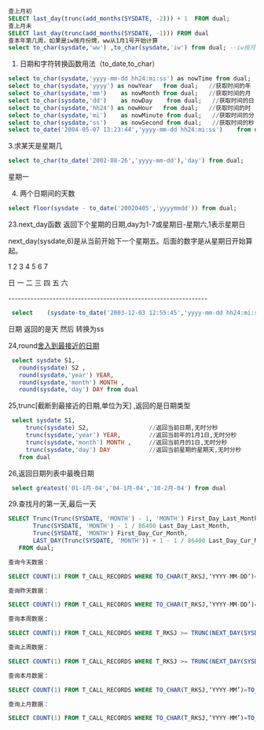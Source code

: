 ```sql
查上月初
SELECT last_day(trunc(add_months(SYSDATE, -2))) + 1  FROM dual;
查上月未
SELECT last_day(trunc(add_months(SYSDATE, -1))) FROM dual
查本年第几周，如果是iw按月份牌，ww从1月1号开始计算
select to_char(sysdate,'ww') ,to_char(sysdate,'iw') from dual; --iw按月份牌

```

1. 日期和字符转换函数用法（to_date,to_char）

```sql
select to_char(sysdate,'yyyy-mm-dd hh24:mi:ss') as nowTime from dual;   //日期转化为字符串   
select to_char(sysdate,'yyyy') as nowYear   from dual;   //获取时间的年   
select to_char(sysdate,'mm')    as nowMonth from dual;   //获取时间的月   
select to_char(sysdate,'dd')    as nowDay    from dual;   //获取时间的日   
select to_char(sysdate,'hh24') as nowHour   from dual;   //获取时间的时   
select to_char(sysdate,'mi')    as nowMinute from dual;   //获取时间的分   
select to_char(sysdate,'ss')    as nowSecond from dual;   //获取时间的秒  
select to_date('2004-05-07 13:23:44','yyyy-mm-dd hh24:mi:ss')    from dual//
```

3.求某天是星期几      

```sql
select to_char(to_date('2002-08-26','yyyy-mm-dd'),'day') from dual; 
```

  星期一    

4. 两个日期间的天数    

```sql
select floor(sysdate - to_date('20020405','yyyymmdd')) from dual;    
```



23.next_day函数   返回下个星期的日期,day为1-7或星期日-星期六,1表示星期日

  next_day(sysdate,6)是从当前开始下一个星期五。后面的数字是从星期日开始算起。   

  1 2 3 4 5 6 7   

  日 一 二 三 四 五 六  

 

  \--------------------------------------------------------------- 

```sql
 select    (sysdate-to_date('2003-12-03 12:55:45','yyyy-mm-dd hh24:mi:ss'))*24*60*60 from dual
```

  日期 返回的是天 然后 转换为ss

   

24,round[舍入到最接近的日期](day:舍入到最接近的星期日)

```sql
 select sysdate S1,
   round(sysdate) S2 ,
   round(sysdate,'year') YEAR,
   round(sysdate,'month') MONTH ,
   round(sysdate,'day') DAY from dual
```

25,trunc[截断到最接近的日期,单位为天] ,返回的是日期类型

```sql
 select sysdate S1,                     
     trunc(sysdate) S2,                 //返回当前日期,无时分秒
     trunc(sysdate,'year') YEAR,        //返回当前年的1月1日,无时分秒
     trunc(sysdate,'month') MONTH ,     //返回当前月的1日,无时分秒
     trunc(sysdate,'day') DAY           //返回当前星期的星期天,无时分秒
   from dual
```

26,返回日期列表中最晚日期

```sql
 select greatest('01-1月-04','04-1月-04','10-2月-04') from dual
```

29.查找月的第一天,最后一天

```sql
SELECT Trunc(Trunc(SYSDATE, 'MONTH') - 1, 'MONTH') First_Day_Last_Month,
       Trunc(SYSDATE, 'MONTH') - 1 / 86400 Last_Day_Last_Month,
       Trunc(SYSDATE, 'MONTH') First_Day_Cur_Month,
       LAST_DAY(Trunc(SYSDATE, 'MONTH')) + 1 - 1 / 86400 Last_Day_Cur_Month
   FROM dual;
```

```sql
查询今天数据：

SELECT COUNT(1) FROM T_CALL_RECORDS WHERE TO_CHAR(T_RKSJ,‘YYYY-MM-DD’)=TO_CHAR(SYSDATE,‘YYYY-MM-DD’)

查询昨天数据：

SELECT COUNT(1) FROM T_CALL_RECORDS WHERE TO_CHAR(T_RKSJ,‘YYYY-MM-DD’)=TO_CHAR(SYSDATE-1,‘YYYY-MM-DD’)

查询本周数据：

SELECT COUNT(1) FROM T_CALL_RECORDS WHERE T_RKSJ >= TRUNC(NEXT_DAY(SYSDATE-8,1)+1) AND T_RKSJ < TRUNC(NEXT_DAY(SYSDATE-8,1)+7)+1

查询上周数据：

SELECT COUNT(1) FROM T_CALL_RECORDS WHERE T_RKSJ >= TRUNC(NEXT_DAY(SYSDATE-8,1)-6) AND T_RKSJ < TRUNC(NEXT_DAY(SYSDATE-8,1)+1)

查询本月数据：

SELECT COUNT(1) FROM T_CALL_RECORDS WHERE TO_CHAR(T_RKSJ,‘YYYY-MM’)=TO_CHAR(SYSDATE,‘YYYY-MM’)

查询上月数据：

SELECT COUNT(1) FROM T_CALL_RECORDS WHERE TO_CHAR(T_RKSJ,‘YYYY-MM’)=TO_CHAR(ADD_MONTHS(SYSDATE,-1),‘YYYY-MM’)

```

